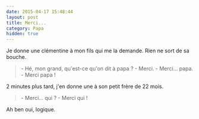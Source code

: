 ```yaml
---
date: 2015-04-17 15:48:44
layout: post
title: Merci...
category: Papa
hidden: true
---
```


Je donne une clémentine à mon fils qui me la demande. Rien ne sort de sa bouche.

> \- Hé, mon grand, qu'est-ce qu'on dit à papa ?
> \- Merci.
> \- Merci... papa.
> \- Merci papa !

2 minutes plus tard, j'en donne une à son petit frère de 22 mois.

> \- Merci... qui ?
> \- Merci qui !

Ah ben oui, logique.
